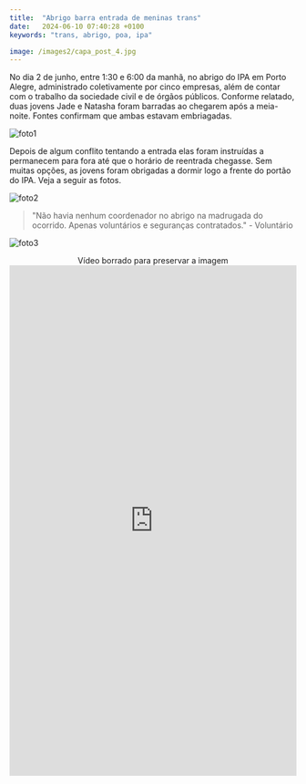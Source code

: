 ```yaml
---
title:  "Abrigo barra entrada de meninas trans"
date:   2024-06-10 07:40:28 +0100
keywords: "trans, abrigo, poa, ipa"

image: /images2/capa_post_4.jpg
---
```

No dia 2 de junho, entre 1:30 e 6:00 da manhã, no abrigo do IPA em Porto Alegre, administrado coletivamente por cinco empresas, além de contar com o trabalho da sociedade civil e de órgãos públicos. Conforme relatado, duas jovens Jade e Natasha foram barradas ao chegarem após a meia-noite. Fontes confirmam que ambas estavam embriagadas.

![foto1](/images2/capa_post_4.jpg)

Depois de algum conflito tentando a entrada elas foram instruídas a permanecem para fora até que o horário de reentrada chegasse. Sem muitas opções, as jovens foram obrigadas a dormir logo a frente do portão do IPA. Veja a seguir as fotos.

![foto2](/images2/foto_post_4.jpg)

> "Não havia nenhum coordenador no abrigo na madrugada do ocorrido. Apenas voluntários e seguranças contratados." - Voluntário 

![foto3](/images2/foto_post_4_2.jpg)
<center>
Vídeo borrado para preservar a imagem
</center>
<center>
<div style="max-width: 56vh;"><div style="left: 0; width: 100%; height: 0; position: relative; padding-bottom: 177.7778%;"><iframe src="https://www.youtube.com/embed/lTmsANTMQVI" style="top: 0; left: 0; width: 100%; height: 100%; position: absolute; border: 0;" allowfullscreen scrolling="no" allow="encrypted-media;"></iframe></div></div>
</center>

<script defer src="https://edge.comentario.app/comentario.js"></script>
<comentario-comments lang="pt-BR"></comentario-comments>